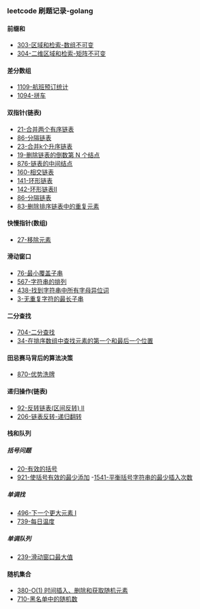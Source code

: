 ### leetcode 刷题记录-golang

#### 前缀和
- [303-区域和检索-数组不可变](https://github.com/scliang-strive/MyPractiseNotes/blob/master/leetcode/303-%E5%8C%BA%E5%9F%9F%E5%92%8C%E6%A3%80%E7%B4%A2-%E6%95%B0%E7%BB%84%E4%B8%8D%E5%8F%AF%E5%8F%98/303-%E5%8C%BA%E5%9F%9F%E5%92%8C%E6%A3%80%E7%B4%A2-%E6%95%B0%E7%BB%84%E4%B8%8D%E5%8F%AF%E5%8F%98.go)
- [304-二维区域和检索-矩阵不可变](https://github.com/scliang-strive/MyPractiseNotes/blob/master/leetcode/304-%E4%BA%8C%E7%BB%B4%E5%8C%BA%E5%9F%9F%E5%92%8C%E6%A3%80%E7%B4%A2-%E7%9F%A9%E9%98%B5%E4%B8%8D%E5%8F%AF%E5%8F%98/304-%E4%BA%8C%E7%BB%B4%E5%8C%BA%E5%9F%9F%E5%92%8C%E6%A3%80%E7%B4%A2-%E7%9F%A9%E9%98%B5%E4%B8%8D%E5%8F%AF%E5%8F%98.go)

#### 差分数组
- [1109-航班预订统计](https://github.com/scliang-strive/MyPractiseNotes/blob/master/leetcode/1109-%E8%88%AA%E7%8F%AD%E9%A2%84%E8%AE%A2%E7%BB%9F%E8%AE%A1/1109-%E8%88%AA%E7%8F%AD%E9%A2%84%E8%AE%A2%E7%BB%9F%E8%AE%A1.go)
- [1094-拼车](https://github.com/scliang-strive/MyPractiseNotes/blob/master/leetcode/1094-%E6%8B%BC%E8%BD%A6/1094-%E6%8B%BC%E8%BD%A6.go)


#### 双指针(链表)
- [21-合并两个有序链表](https://github.com/scliang-strive/MyPractiseNotes/blob/master/leetcode/21-%E5%90%88%E5%B9%B6%E4%B8%A4%E4%B8%AA%E6%9C%89%E5%BA%8F%E9%93%BE%E8%A1%A8/21-%E5%90%88%E5%B9%B6%E4%B8%A4%E4%B8%AA%E6%9C%89%E5%BA%8F%E9%93%BE%E8%A1%A8.go)
- [86-分隔链表]()
- [23-合并k个升序链表](https://github.com/scliang-strive/MyPractiseNotes/blob/master/leetcode/23-%E5%90%88%E5%B9%B6k%E4%B8%AA%E5%8D%87%E5%BA%8F%E9%93%BE%E8%A1%A8/23-%E5%90%88%E5%B9%B6k%E4%B8%AA%E5%8D%87%E5%BA%8F%E9%93%BE%E8%A1%A8.go)
- [19-删除链表的倒数第 N 个结点](https://github.com/scliang-strive/MyPractiseNotes/blob/master/leetcode/19-%E5%88%A0%E9%99%A4%E9%93%BE%E8%A1%A8%E7%9A%84%E5%80%92%E6%95%B0%E7%AC%AC%20N%20%E4%B8%AA%E7%BB%93%E7%82%B9/19-%E5%88%A0%E9%99%A4%E9%93%BE%E8%A1%A8%E7%9A%84%E5%80%92%E6%95%B0%E7%AC%AC%20N%20%E4%B8%AA%E7%BB%93%E7%82%B9.go)
- [876-链表的中间结点](https://github.com/scliang-strive/MyPractiseNotes/blob/master/leetcode/876-%E9%93%BE%E8%A1%A8%E7%9A%84%E4%B8%AD%E9%97%B4%E7%BB%93%E7%82%B9/876-%E9%93%BE%E8%A1%A8%E7%9A%84%E4%B8%AD%E9%97%B4%E7%BB%93%E7%82%B9.go)
- [160-相交链表](https://github.com/scliang-strive/MyPractiseNotes/blob/master/leetcode/160-%E7%9B%B8%E4%BA%A4%E9%93%BE%E8%A1%A8/160-%E7%9B%B8%E4%BA%A4%E9%93%BE%E8%A1%A8.go)
- [141-环形链表](https://github.com/scliang-strive/MyPractiseNotes/blob/master/leetcode/141-%E7%8E%AF%E5%BD%A2%E9%93%BE%E8%A1%A8/141-%E7%8E%AF%E5%BD%A2%E9%93%BE%E8%A1%A8.go)
- [142-环形链表II](https://github.com/scliang-strive/MyPractiseNotes/blob/master/leetcode/142-%E7%8E%AF%E5%BD%A2%E9%93%BE%E8%A1%A8II/142-%E7%8E%AF%E5%BD%A2%E9%93%BE%E8%A1%A8II.go)
- [86-分隔链表](https://github.com/scliang-strive/MyPractiseNotes/blob/master/leetcode/86-%E5%88%86%E9%9A%94%E9%93%BE%E8%A1%A8/86-%E5%88%86%E9%9A%94%E9%93%BE%E8%A1%A8.go)
- [83-删除排序链表中的重复元素](https://github.com/scliang-strive/MyPractiseNotes/blob/master/leetcode/83-%E5%88%A0%E9%99%A4%E6%8E%92%E5%BA%8F%E9%93%BE%E8%A1%A8%E4%B8%AD%E7%9A%84%E9%87%8D%E5%A4%8D%E5%85%83%E7%B4%A0/83-%E5%88%A0%E9%99%A4%E6%8E%92%E5%BA%8F%E9%93%BE%E8%A1%A8%E4%B8%AD%E7%9A%84%E9%87%8D%E5%A4%8D%E5%85%83%E7%B4%A0.go)

#### 快慢指针(数组)
- [27-移除元素](https://github.com/scliang-strive/MyPractiseNotes/blob/master/leetcode/27-%E7%A7%BB%E9%99%A4%E5%85%83%E7%B4%A0/27-%E7%A7%BB%E9%99%A4%E5%85%83%E7%B4%A0.go)

#### 滑动窗口
- [76-最小覆盖子串](https://github.com/scliang-strive/MyPractiseNotes/blob/master/leetcode/76-%E6%9C%80%E5%B0%8F%E8%A6%86%E7%9B%96%E5%AD%90%E4%B8%B2/76-%E6%9C%80%E5%B0%8F%E8%A6%86%E7%9B%96%E5%AD%90%E4%B8%B2.go)
- [567-字符串的排列](https://github.com/scliang-strive/MyPractiseNotes/blob/master/leetcode/567-%E5%AD%97%E7%AC%A6%E4%B8%B2%E7%9A%84%E6%8E%92%E5%88%97/567-%E5%AD%97%E7%AC%A6%E4%B8%B2%E7%9A%84%E6%8E%92%E5%88%97.go)
- [438-找到字符串中所有字母异位词](https://github.com/scliang-strive/MyPractiseNotes/blob/master/leetcode/438-%E6%89%BE%E5%88%B0%E5%AD%97%E7%AC%A6%E4%B8%B2%E4%B8%AD%E6%89%80%E6%9C%89%E5%AD%97%E6%AF%8D%E5%BC%82%E4%BD%8D%E8%AF%8D/438-%E6%89%BE%E5%88%B0%E5%AD%97%E7%AC%A6%E4%B8%B2%E4%B8%AD%E6%89%80%E6%9C%89%E5%AD%97%E6%AF%8D%E5%BC%82%E4%BD%8D%E8%AF%8D.go)
- [3-无重复字符的最长子串](https://github.com/scliang-strive/MyPractiseNotes/blob/master/leetcode/3-%E6%97%A0%E9%87%8D%E5%A4%8D%E5%AD%97%E7%AC%A6%E7%9A%84%E6%9C%80%E9%95%BF%E5%AD%90%E4%B8%B2/3-%E6%97%A0%E9%87%8D%E5%A4%8D%E5%AD%97%E7%AC%A6%E7%9A%84%E6%9C%80%E9%95%BF%E5%AD%90%E4%B8%B2.go)

#### 二分查找
- [704-二分查找](https://github.com/scliang-strive/MyPractiseNotes/blob/master/leetcode/704-%E4%BA%8C%E5%88%86%E6%9F%A5%E6%89%BE/704-%E4%BA%8C%E5%88%86%E6%9F%A5%E6%89%BE.go)
- [34-在排序数组中查找元素的第一个和最后一个位置](https://github.com/scliang-strive/MyPractiseNotes/blob/master/leetcode/34-%E5%9C%A8%E6%8E%92%E5%BA%8F%E6%95%B0%E7%BB%84%E4%B8%AD%E6%9F%A5%E6%89%BE%E5%85%83%E7%B4%A0%E7%9A%84%E7%AC%AC%E4%B8%80%E4%B8%AA%E5%92%8C%E6%9C%80%E5%90%8E%E4%B8%80%E4%B8%AA%E4%BD%8D%E7%BD%AE/34-%E5%9C%A8%E6%8E%92%E5%BA%8F%E6%95%B0%E7%BB%84%E4%B8%AD%E6%9F%A5%E6%89%BE%E5%85%83%E7%B4%A0%E7%9A%84%E7%AC%AC%E4%B8%80%E4%B8%AA%E5%92%8C%E6%9C%80%E5%90%8E%E4%B8%80%E4%B8%AA%E4%BD%8D%E7%BD%AE.go)

#### ⽥忌赛⻢背后的算法决策
- [870-优势洗牌](https://github.com/scliang-strive/MyPractiseNotes/blob/master/leetcode/870-%E4%BC%98%E5%8A%BF%E6%B4%97%E7%89%8C/870-%E4%BC%98%E5%8A%BF%E6%B4%97%E7%89%8C.go)

#### 递归操作(链表)
- [92-反转链表(区间反转) II](https://github.com/scliang-strive/MyPractiseNotes/blob/master/leetcode/92-%E5%8F%8D%E8%BD%AC%E9%93%BE%E8%A1%A8(%E5%8C%BA%E9%97%B4%E5%8F%8D%E8%BD%AC)%20II/92-%E5%8F%8D%E8%BD%AC%E9%93%BE%E8%A1%A8(%E5%8C%BA%E9%97%B4%E5%8F%8D%E8%BD%AC)%20II.go)
- [206-链表反转-递归翻转](https://github.com/scliang-strive/MyPractiseNotes/blob/master/leetcode/206-%E9%93%BE%E8%A1%A8%E5%8F%8D%E8%BD%AC/206-%E9%93%BE%E8%A1%A8%E5%8F%8D%E8%BD%AC.go)

#### 栈和队列
##### 括号问题
- [20-有效的括号](https://github.com/scliang-strive/MyPractiseNotes/blob/master/leetcode/20-%E6%9C%89%E6%95%88%E7%9A%84%E6%8B%AC%E5%8F%B7/20-%E6%9C%89%E6%95%88%E7%9A%84%E6%8B%AC%E5%8F%B7.go)
- [921-使括号有效的最少添加](https://github.com/scliang-strive/MyPractiseNotes/blob/master/leetcode/921-%E4%BD%BF%E6%8B%AC%E5%8F%B7%E6%9C%89%E6%95%88%E7%9A%84%E6%9C%80%E5%B0%91%E6%B7%BB%E5%8A%A0/921-%E4%BD%BF%E6%8B%AC%E5%8F%B7%E6%9C%89%E6%95%88%E7%9A%84%E6%9C%80%E5%B0%91%E6%B7%BB%E5%8A%A0.go)
-[1541-平衡括号字符串的最少插入次数](https://github.com/scliang-strive/MyPractiseNotes/blob/master/leetcode/1541-%E5%B9%B3%E8%A1%A1%E6%8B%AC%E5%8F%B7%E5%AD%97%E7%AC%A6%E4%B8%B2%E7%9A%84%E6%9C%80%E5%B0%91%E6%8F%92%E5%85%A5%E6%AC%A1%E6%95%B0/1541-%E5%B9%B3%E8%A1%A1%E6%8B%AC%E5%8F%B7%E5%AD%97%E7%AC%A6%E4%B8%B2%E7%9A%84%E6%9C%80%E5%B0%91%E6%8F%92%E5%85%A5%E6%AC%A1%E6%95%B0.go)

##### 单调找
- [496-下一个更大元素 I](https://github.com/scliang-strive/MyPractiseNotes/blob/master/leetcode/496-%E4%B8%8B%E4%B8%80%E4%B8%AA%E6%9B%B4%E5%A4%A7%E5%85%83%E7%B4%A0%20I/496-%E4%B8%8B%E4%B8%80%E4%B8%AA%E6%9B%B4%E5%A4%A7%E5%85%83%E7%B4%A0%20I.go)
- [739-每日温度](https://github.com/scliang-strive/MyPractiseNotes/blob/master/leetcode/739-%E6%AF%8F%E6%97%A5%E6%B8%A9%E5%BA%A6/739-%E6%AF%8F%E6%97%A5%E6%B8%A9%E5%BA%A6.go)

##### 单调队列
- [239-滑动窗口最大值](https://github.com/scliang-strive/MyPractiseNotes/blob/master/leetcode/239-%E6%BB%91%E5%8A%A8%E7%AA%97%E5%8F%A3%E6%9C%80%E5%A4%A7%E5%80%BC/239-%E6%BB%91%E5%8A%A8%E7%AA%97%E5%8F%A3%E6%9C%80%E5%A4%A7%E5%80%BC.go)


#### 随机集合
- [380-O(1) 时间插入、删除和获取随机元素](https://github.com/scliang-strive/MyPractiseNotes/blob/master/leetcode/380-O(1)%20%E6%97%B6%E9%97%B4%E6%8F%92%E5%85%A5%E3%80%81%E5%88%A0%E9%99%A4%E5%92%8C%E8%8E%B7%E5%8F%96%E9%9A%8F%E6%9C%BA%E5%85%83%E7%B4%A0/380-O(1)%20%E6%97%B6%E9%97%B4%E6%8F%92%E5%85%A5%E3%80%81%E5%88%A0%E9%99%A4%E5%92%8C%E8%8E%B7%E5%8F%96%E9%9A%8F%E6%9C%BA%E5%85%83%E7%B4%A0.go)
- [710-黑名单中的随机数](https://github.com/scliang-strive/MyPractiseNotes/blob/master/leetcode/710-%E9%BB%91%E5%90%8D%E5%8D%95%E4%B8%AD%E7%9A%84%E9%9A%8F%E6%9C%BA%E6%95%B0/710-%E9%BB%91%E5%90%8D%E5%8D%95%E4%B8%AD%E7%9A%84%E9%9A%8F%E6%9C%BA%E6%95%B0.go)